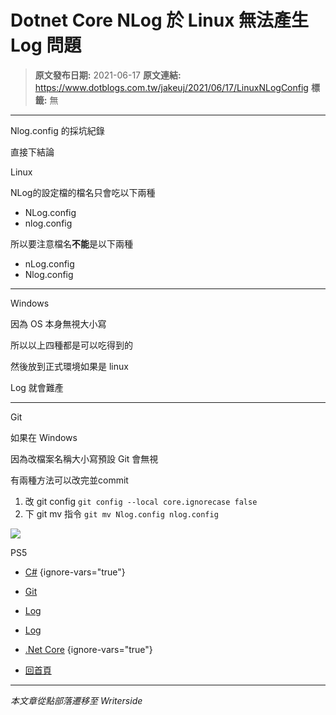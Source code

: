 # Dotnet Core NLog 於 Linux 無法產生 Log 問題

> **原文發布日期:** 2021-06-17
> **原文連結:** https://www.dotblogs.com.tw/jakeuj/2021/06/17/LinuxNLogConfig
> **標籤:** 無

---

Nlog.config 的採坑紀錄

直接下結論

Linux

NLog的設定檔的檔名只會吃以下兩種

* NLog.config
* nlog.config

所以要注意檔名**不能**是以下兩種

* nLog.config
* Nlog.config

---

Windows

因為 OS 本身無視大小寫

所以以上四種都是可以吃得到的

然後放到正式環境如果是 linux

Log 就會難產

---

Git

如果在 Windows

因為改檔案名稱大小寫預設 Git 會無視

有兩種方法可以改完並commit

1. 改 git config
   `git config --local core.ignorecase false`
2. 下 git mv 指令
   `git mv Nlog.config nlog.config`

![](https://card.psnprofiles.com/1/jakeuj.png)

PS5

* [C#](/jakeuj/Tags?qq=C%23)
{ignore-vars="true"}
* [Git](/jakeuj/Tags?qq=Git)
* [Log](/jakeuj/Tags?qq=Log)
* [Log](/jakeuj/Tags?qq=Log)
* [.Net Core](/jakeuj/Tags?qq=.Net%20Core)
{ignore-vars="true"}

* [回首頁](/jakeuj)

---

*本文章從點部落遷移至 Writerside*
